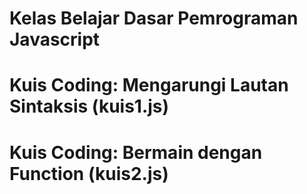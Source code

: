 # Kelas Belajar Dasar Pemrograman Javascript

# Kuis Coding: Mengarungi Lautan Sintaksis (kuis1.js)
# Kuis Coding: Bermain dengan Function (kuis2.js)
